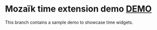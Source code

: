 # Mozaïk time extension demo [DEMO][demo-url]

This branch contains a sample demo to showcase time widgets.

[demo-url]: https://mozaik-v2-time.herokuapp.com/
